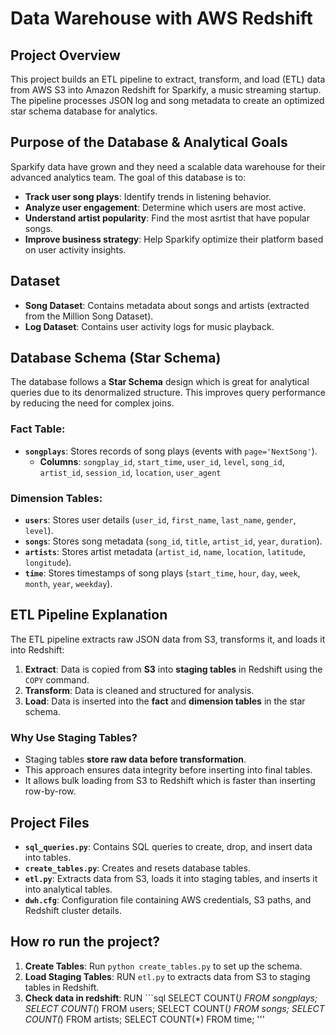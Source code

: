 # Data Warehouse with AWS Redshift

## Project Overview
This project builds an ETL pipeline to extract, transform, and load (ETL) data from AWS S3 into Amazon Redshift for Sparkify, a music streaming startup. The pipeline processes JSON log and song metadata to create an optimized star schema database for analytics.

## Purpose of the Database & Analytical Goals
Sparkify data have grown and they need a scalable data warehouse for their advanced analytics team. The goal of this database is to:

- **Track user song plays**: Identify trends in listening behavior.
- **Analyze user engagement**: Determine which users are most active.
- **Understand artist popularity**: Find the most asrtist that have popular songs.
- **Improve business strategy**: Help Sparkify optimize their platform based on user activity insights.

## Dataset
- **Song Dataset**: Contains metadata about songs and artists (extracted from the Million Song Dataset).
- **Log Dataset**: Contains user activity logs for music playback.

## Database Schema (Star Schema)
The database follows a **Star Schema** design which is great for analytical queries due to its denormalized structure. This improves query performance by reducing the need for complex joins.

### Fact Table:
- **`songplays`**: Stores records of song plays (events with `page='NextSong'`).
  - **Columns**: `songplay_id`, `start_time`, `user_id`, `level`, `song_id`, `artist_id`, `session_id`, `location`, `user_agent`

### Dimension Tables:
- **`users`**: Stores user details (`user_id`, `first_name`, `last_name`, `gender`, `level`).
- **`songs`**: Stores song metadata (`song_id`, `title`, `artist_id`, `year`, `duration`).
- **`artists`**: Stores artist metadata (`artist_id`, `name`, `location`, `latitude`, `longitude`).
- **`time`**: Stores timestamps of song plays (`start_time`, `hour`, `day`, `week`, `month`, `year`, `weekday`).

## ETL Pipeline Explanation
The ETL pipeline extracts raw JSON data from S3, transforms it, and loads it into Redshift:

1. **Extract**: Data is copied from **S3** into **staging tables** in Redshift using the `COPY` command.
2. **Transform**: Data is cleaned and structured for analysis.
3. **Load**: Data is inserted into the **fact** and **dimension tables** in the star schema.

### Why Use Staging Tables?
- Staging tables **store raw data before transformation**.
- This approach ensures data integrity before inserting into final tables.
- It allows bulk loading from S3 to Redshift which is faster than inserting row-by-row.

## Project Files
- **`sql_queries.py`**: Contains SQL queries to create, drop, and insert data into tables.
- **`create_tables.py`**: Creates and resets database tables.
- **`etl.py`**: Extracts data from S3, loads it into staging tables, and inserts it into analytical tables.
- **`dwh.cfg`**: Configuration file containing AWS credentials, S3 paths, and Redshift cluster details.


## How ro run the project?
1. **Create Tables**: Run `python create_tables.py` to set up the schema.
2. **Load Staging Tables**:  RUN `etl.py` to  extracts data from S3 to staging tables in Redshift.
3. **Check data in redshift**:  RUN ```sql
SELECT COUNT(*) FROM songplays;
SELECT COUNT(*) FROM users;
SELECT COUNT(*) FROM songs;
SELECT COUNT(*) FROM artists;
SELECT COUNT(*) FROM time;
'''
